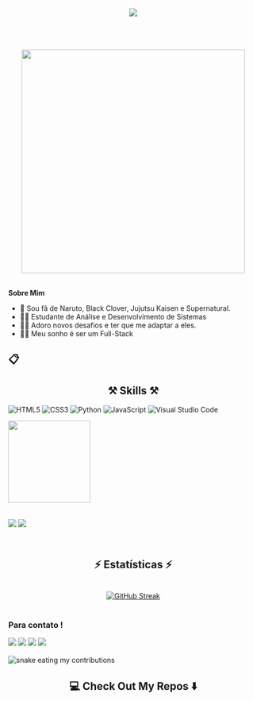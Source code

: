 <h1 align="center" >
  <img src="http://readme-typing-svg.herokuapp.com?font=Fira+Code&weight=900&size=35&duration=4000&pause=700&color=F70000&random=false&width=500&height=70&lines=Ol%C3%A1!%F0%9F%91%8B;Me+chamo+Erick+Souza+!;" />
</h1>

<br />

<p align="center">
<br><img src="https://media.giphy.com/media/2IudUHdI075HL02Pkk/giphy.gif" width="450px"><br><br>
</p>

**Sobre Mim**
- 🧙 Sou fã de Naruto, Black Clover, Jujutsu Kaisen e Supernatural.
- 👨‍🎓 Estudante de Análise e Desenvolvimento de Sistemas
- 🧗‍♂️ Adoro novos desafios e ter que me adaptar a eles.
- 👨‍💻 Meu sonho é ser um Full-Stack

## 📋 
<h2 align="center">⚒️ Skills ⚒️</h2>

![HTML5](https://img.shields.io/badge/html5-%23E34F26.svg?style=for-the-badge&logo=html5&logoColor=white)
![CSS3](https://img.shields.io/badge/css3-%231572B6.svg?style=for-the-badge&logo=css3&logoColor=white)
![Python](https://img.shields.io/badge/python-3670A0?style=for-the-badge&logo=python&logoColor=ffdd54)
![JavaScript](https://img.shields.io/badge/javascript-%23323330.svg?style=for-the-badge&logo=javascript&logoColor=%23F7DF1E)
![Visual Studio Code](https://img.shields.io/badge/Visual%20Studio%20Code-0078d7.svg?style=for-the-badge&logo=visual-studio-code&logoColor=white)
<br />

<div>
   <a href="https://github.com/ErickszDEV">
   
   <img height="165em" src="https://github-readme-stats.vercel.app/api/top-langs/?username=ErickszDEV&layout=compact&langs_count=6&theme=radical"/>
</div>
     
 <br />
     
<a href="https://github.com/ErickszDEV/PROJETOS-DEV-EM-DOBRO"><img align="center" src="https://github-readme-stats.vercel.app/api/pin/?username=ErickszDEV&repo=PROJETOS-DEV-EM-DOBRO&theme=buefy"/></a>
<a href="https://github.com/ErickszDEV/IMC-Interface-Grafica"><img align="center" src="https://github-readme-stats.vercel.app/api/pin/?username=ErickszDEV&repo=IMC-Interface-Grafica&theme=buefy"/></a>

<br />

<h2 align="center">⚡ Estatísticas ⚡</h2>
<br>
<div align=center>
<a href="https://git.io/streak-stats"><img src="https://streak-stats.demolab.com?user=ErickszDEV&theme=dark&hide_border=falso&locale=pt_BR" alt="GitHub Streak" /></a>
<br/>
</div>

<br/>

### Para contato !
 
<div> 
  <a href="https://instagram.com/suxpeit0_dev" target="_blank"><img src="https://img.shields.io/badge/-Instagram-%23E4405F?style=for-the-badge&logo=instagram&logoColor=white" target="_blank"></a>
  <a href = "mailto:ericksouzadeveloper@yahoo.com" target="_blank"><img src="https://img.shields.io/badge/Gmail-D14836?style=for-the-badge&logo=gmail&logoColor=white" target="_blank"></a>
  <a href="https://www.linkedin.com/in/ericksouza-dev" target="_blank"><img src="https://img.shields.io/badge/LinkedIn-0077B5?style=for-the-badge&logo=linkedin&logoColor=white" target="_blank"></a>
  <a href="#" target="_blank"><img src="https://img.shields.io/badge/website-000000?style=for-the-badge&logo=About.me&logoColor=white" target="_blank"></a>
</div>

<br />

<img alt="snake eating my contributions" src="https://raw.githubusercontent.com/ErickszDEV/ErickszDEV/output/github-contribution-grid-snake-dark.svg" />

<h2  align="center">💻 Check Out My Repos ⬇️ </h2>
